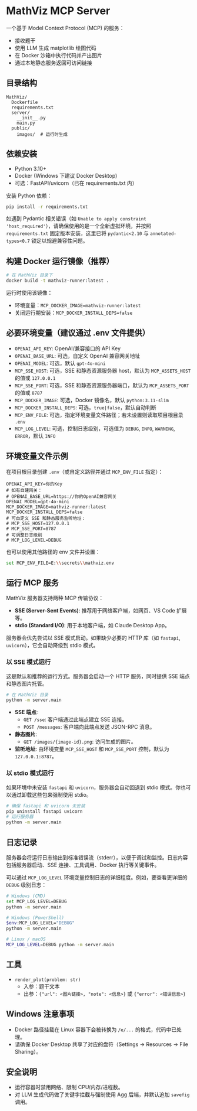 # MathViz MCP Server

一个基于 Model Context Protocol (MCP) 的服务：
- 接收题干
- 使用 LLM 生成 matplotlib 绘图代码
- 在 Docker 沙箱中执行代码并产出图片
- 通过本地静态服务返回可访问链接

## 目录结构

```
MathViz/
  Dockerfile
  requirements.txt
  server/
    __init__.py
    main.py
  public/
    images/  # 运行时生成
```

## 依赖安装

- Python 3.10+
- Docker (Windows 下建议 Docker Desktop)
- 可选：FastAPI/uvicorn（已在 requirements.txt 内）

安装 Python 依赖：

```bash
pip install -r requirements.txt
```

如遇到 Pydantic 相关错误（如 `Unable to apply constraint 'host_required'`），请确保使用的是一个全新虚拟环境，并按照 `requirements.txt` 固定版本安装，这里已将 `pydantic<2.10` 与 `annotated-types<0.7` 锁定以规避兼容性问题。

## 构建 Docker 运行镜像（推荐）

```bash
# 在 MathViz 目录下
docker build -t mathviz-runner:latest .
```

运行时使用该镜像：

- 环境变量：`MCP_DOCKER_IMAGE=mathviz-runner:latest`
- 关闭运行期安装：`MCP_DOCKER_INSTALL_DEPS=false`

## 必要环境变量（建议通过 .env 文件提供）

- `OPENAI_API_KEY`: OpenAI/兼容接口的 API Key
- `OPENAI_BASE_URL`: 可选，自定义 OpenAI 兼容网关地址
- `OPENAI_MODEL`: 可选，默认 `gpt-4o-mini`
- `MCP_SSE_HOST`: 可选，SSE 和静态资源服务器 host，默认为 `MCP_ASSETS_HOST` 的值或 `127.0.0.1`
- `MCP_SSE_PORT`: 可选，SSE 和静态资源服务器端口，默认为 `MCP_ASSETS_PORT` 的值或 `8787`
- `MCP_DOCKER_IMAGE`: 可选，Docker 镜像名，默认 `python:3.11-slim`
- `MCP_DOCKER_INSTALL_DEPS`: 可选，`true|false`，默认自动判断
- `MCP_ENV_FILE`: 可选，指定环境变量文件路径；若未设置则读取项目根目录 `.env`
- `MCP_LOG_LEVEL`: 可选，控制日志级别，可选值为 `DEBUG`, `INFO`, `WARNING`, `ERROR`，默认 `INFO`

## 环境变量文件示例

在项目根目录创建 `.env`（或自定义路径并通过 `MCP_ENV_FILE` 指定）：

```dotenv
OPENAI_API_KEY=你的Key
# 如有自建网关：
# OPENAI_BASE_URL=https://你的OpenAI兼容网关
OPENAI_MODEL=gpt-4o-mini
MCP_DOCKER_IMAGE=mathviz-runner:latest
MCP_DOCKER_INSTALL_DEPS=false
# 可自定义 SSE 和静态服务监听地址：
# MCP_SSE_HOST=127.0.0.1
# MCP_SSE_PORT=8787
# 可调整日志级别
# MCP_LOG_LEVEL=DEBUG
```

也可以使用其他路径的 env 文件并设置：

```bash
set MCP_ENV_FILE=E:\\secrets\\mathviz.env
```

## 运行 MCP 服务

MathViz 服务器支持两种 MCP 传输协议：

- **SSE (Server-Sent Events)**: 推荐用于网络客户端，如网页、VS Code 扩展等。
- **stdio (Standard I/O)**: 用于本地客户端，如 Claude Desktop App。

服务器会优先尝试以 SSE 模式启动。如果缺少必要的 HTTP 库（如 `fastapi`, `uvicorn`），它会自动降级到 stdio 模式。

### 以 SSE 模式运行

这是默认和推荐的运行方式。服务器会启动一个 HTTP 服务，同时提供 SSE 端点和静态图片托管。

```bash
# 在 MathViz 目录
python -m server.main
```

- **SSE 端点**:
  - `GET /sse`: 客户端通过此端点建立 SSE 连接。
  - `POST /messages`: 客户端向此端点发送 JSON-RPC 消息。
- **静态图片**:
  - `GET /images/{image-id}.png`: 访问生成的图片。
- **监听地址**: 由环境变量 `MCP_SSE_HOST` 和 `MCP_SSE_PORT` 控制，默认为 `127.0.0.1:8787`。

### 以 stdio 模式运行

如果环境中未安装 `fastapi` 和 `uvicorn`，服务器会自动回退到 stdio 模式。你也可以通过卸载这些包来强制使用 stdio。

```bash
# 确保 fastapi 和 uvicorn 未安装
pip uninstall fastapi uvicorn
# 运行服务器
python -m server.main
```

## 日志记录

服务器会将运行日志输出到标准错误流（stderr），以便于调试和监控。日志内容包括服务器启动、SSE 连接、工具调用、Docker 执行等关键事件。

可以通过 `MCP_LOG_LEVEL` 环境变量控制日志的详细程度。例如，要查看更详细的 `DEBUG` 级别日志：

```bash
# Windows (CMD)
set MCP_LOG_LEVEL=DEBUG
python -m server.main

# Windows (PowerShell)
$env:MCP_LOG_LEVEL="DEBUG"
python -m server.main

# Linux / macOS
MCP_LOG_LEVEL=DEBUG python -m server.main
```

## 工具

- `render_plot(problem: str)`
  - 入参：题干文本
  - 出参：`{"url": <图片链接>, "note": <信息>}` 或 `{"error": <错误信息>}`

## Windows 注意事项

- Docker 路径挂载在 Linux 容器下会被转换为 `/e/...` 的格式，代码中已处理。
- 请确保 Docker Desktop 共享了对应的盘符（Settings -> Resources -> File Sharing）。

## 安全说明

- 运行容器时禁用网络、限制 CPU/内存/进程数。
- 对 LLM 生成代码做了关键字拦截与强制使用 Agg 后端，并默认追加 `savefig` 调用。
